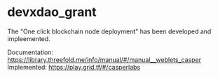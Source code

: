 # devxdao_grant

The "One click blockchain node deployment" has been developed and impleemented.

Documentation: https://library.threefold.me/info/manual/#/manual__weblets_casper
Implemented: https://play.grid.tf/#/casperlabs
